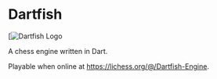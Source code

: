 # Dartfish

[![Dartfish Logo](https://i.imgur.com/vBEGiqQ.png)

A chess engine written in Dart.

Playable when online at https://lichess.org/@/Dartfish-Engine.
